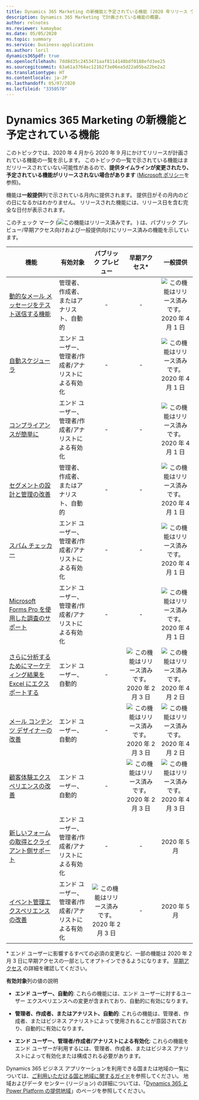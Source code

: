 ```yaml
---
title: Dynamics 365 Marketing の新機能と予定されている機能 (2020 年リリース ウェーブ 1)
description: Dynamics 365 Marketing で計画されている機能の概要。
author: relnotes
ms.reviewer: kamaybac
ms.date: 05/05/2020
ms.topic: summary
ms.service: business-applications
ms.author: loril
dynamics365pdf: true
ms.openlocfilehash: 7dd8d35c2453471aaf8114148bdf0188efd3ee25
ms.sourcegitcommit: 63a61a3764ac12162f3e06ea5d22a05ba22be2a2
ms.translationtype: HT
ms.contentlocale: ja-JP
ms.lasthandoff: 05/07/2020
ms.locfileid: "3350570"
---
```

# <a name="whats-new-and-planned-for-dynamics-365-marketing"></a>Dynamics 365 Marketing の新機能と予定されている機能

このトピックでは、2020 年 4 月から 2020 年 9 月にかけてリリースが計画されている機能の一覧を示します。 このトピックの一覧で示されている機能はまだリリースされていない可能性があるので、**提供タイムラインが変更されたり、予定されている機能がリリースされない場合があります** ([Microsoft ポリシー](https://go.microsoft.com/fwlink/p/?linkid=2007332)を参照)。

機能は**一般提供**列で示されている月内に提供されます。 提供日がその月内のどの日になるかはわかりません。 リリースされた機能には、リリース日を含む完全な日付が表示されます。

このチェック マーク (![この機能はリリース済みです。](/dynamics365-release-plan/media/green-checkmark.png "この機能はリリース済みです。") ) は、パブリック プレビュー/早期アクセス向けおよび一般提供向けにリリース済みの機能を示しています。

| 機能    | 有効対象    |  パブリック プレビュー |  早期アクセス* | 一般提供 | 
| ---------- |---------------- | :---------------: |:-----------:|:--------------: |
| [動的なメール メッセージをテスト送信する機能](ability-test-send-dynamic-email-messages.md) | 管理者、作成者、またはアナリスト、自動的|-|-|![この機能はリリース済みです。](/dynamics365-release-plan/media/green-checkmark.png "この機能はリリース済みです。") 2020 年 4 月 1 日 | 
| [自動スケジューラ](smart-scheduler.md) | エンド ユーザー、管理者/作成者/アナリストによる有効化|-|-|![この機能はリリース済みです。](/dynamics365-release-plan/media/green-checkmark.png "この機能はリリース済みです。") 2020 年 4 月 1 日 | 
| [コンプライアンスが簡単に](compliance-made-easier.md) | エンド ユーザー、管理者/作成者/アナリストによる有効化|-|-|![この機能はリリース済みです。](/dynamics365-release-plan/media/green-checkmark.png "この機能はリリース済みです。") 2020 年 4 月 1 日 | 
| [セグメントの設計と管理の改善](improved-segment-design-management.md) | 管理者、作成者、またはアナリスト、自動的|-|-|![この機能はリリース済みです。](/dynamics365-release-plan/media/green-checkmark.png "この機能はリリース済みです。") 2020 年 4 月 1 日 | 
| [スパム チェッカー](spam-checker.md) | エンド ユーザー、管理者/作成者/アナリストによる有効化|-|-|![この機能はリリース済みです。](/dynamics365-release-plan/media/green-checkmark.png "この機能はリリース済みです。") 2020 年 4 月 1 日 | 
| [Microsoft Forms Pro を使用した調査のサポート](support-surveys-using-forms-pro.md) | エンド ユーザー、管理者/作成者/アナリストによる有効化|-|-|![この機能はリリース済みです。](/dynamics365-release-plan/media/green-checkmark.png "この機能はリリース済みです。") 2020 年 4 月 1 日 | 
| [さらに分析するためにマーケティング結果を Excel にエクスポートする](export-data-excel-further-analysis.md) | エンド ユーザー、自動的|-|![この機能はリリース済みです。](/dynamics365-release-plan/media/green-checkmark.png "この機能はリリース済みです。") 2020 年 2 月 3 日|![この機能はリリース済みです。](/dynamics365-release-plan/media/green-checkmark.png "この機能はリリース済みです。") 2020 年 4 月 2 日 | 
| [メール コンテンツ デザイナーの改善](improved-email-content-designer.md) | エンド ユーザー、自動的|-|![この機能はリリース済みです。](/dynamics365-release-plan/media/green-checkmark.png "この機能はリリース済みです。") 2020 年 2 月 3 日|![この機能はリリース済みです。](/dynamics365-release-plan/media/green-checkmark.png "この機能はリリース済みです。") 2020 年 4 月 2 日 | 
| [顧客体験エクスペリエンスの改善](improved-customer-journey-experience.md) | エンド ユーザー、自動的|-|![この機能はリリース済みです。](/dynamics365-release-plan/media/green-checkmark.png "この機能はリリース済みです。") 2020 年 2 月 3 日|![この機能はリリース済みです。](/dynamics365-release-plan/media/green-checkmark.png "この機能はリリース済みです。") 2020 年 4 月 3 日 | 
| [新しいフォームの取得とクライアント側サポート](new-form-capture-client-side-support.md) | エンド ユーザー、管理者/作成者/アナリストによる有効化|-|-|2020 年 5 月 | 
| [イベント管理エクスペリエンスの改善](improved-event-management-experience.md) | エンド ユーザー、管理者/作成者/アナリストによる有効化|![この機能はリリース済みです。](/dynamics365-release-plan/media/green-checkmark.png "この機能はリリース済みです。") 2020 年 2 月 3 日|-|2020 年 5 月 | 

\* エンド ユーザーに影響するすべての必須の変更など、一部の機能は 2020 年 2 月 3 日に早期アクセスの一部としてオプトインできるようになります。 [早期アクセス](https://aka.ms/EarlyAccessFAQ) の詳細を確認してください。

**有効対象**列の値の説明

- **エンド ユーザー、自動的**: これらの機能には、エンド ユーザーに対するユーザー エクスペリエンスへの変更が含まれており、自動的に有効になります。

- **管理者、作成者、またはアナリスト、自動的**: これらの機能は、管理者、作成者、またはビジネス アナリストによって使用されることが意図されており、自動的に有効になります。

- **エンド ユーザー、管理者/作成者/アナリストによる有効化**: これらの機能をエンド ユーザーが利用するには、管理者、作成者、またはビジネス アナリストによって有効化または構成される必要があります。

Dynamics 365 ビジネス アプリケーションを利用できる国または地域の一覧については、[ご利用いただける国と地域に関するガイド](https://aka.ms/dynamics_365_international_availability_deck)を参照してください。  地域およびデータ センター (リージョン) の詳細については、「[Dynamics 365 と Power Platform の提供地域](https://aka.ms/BusinessAppsGeoAvailability)」のページを参照してください。
